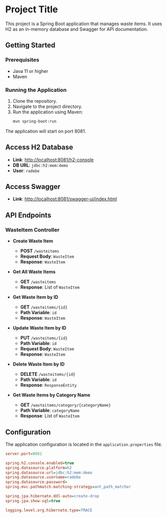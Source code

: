 # Project Title

This project is a Spring Boot application that manages waste items. It uses H2 as an in-memory database and Swagger for API documentation.

## Getting Started

### Prerequisites

- Java 11 or higher
- Maven

### Running the Application

1. Clone the repository.
2. Navigate to the project directory.
3. Run the application using Maven:
   ```sh
   mvn spring-boot:run
   
The application will start on port 8081.

## Access H2 Database

- **Link**: [http://localhost:8081/h2-console](http://localhost:8081/h2-console)
- **DB URL**: `jdbc:h2:mem:demo`
- **User**: `radebe`

## Access Swagger

- **Link**: [http://localhost:8081/swagger-ui/index.html](http://localhost:8081/swagger-ui/index.html)

## API Endpoints

### WasteItem Controller

- **Create Waste Item**
  - **POST** `/wasteitems`
  - **Request Body**: `WasteItem`
  - **Response**: `WasteItem`

- **Get All Waste Items**
  - **GET** `/wasteitems`
  - **Response**: List of `WasteItem`

- **Get Waste Item by ID**
  - **GET** `/wasteitems/{id}`
  - **Path Variable**: `id`
  - **Response**: `WasteItem`

- **Update Waste Item by ID**
  - **PUT** `/wasteitems/{id}`
  - **Path Variable**: `id`
  - **Request Body**: `WasteItem`
  - **Response**: `WasteItem`

- **Delete Waste Item by ID**
  - **DELETE** `/wasteitems/{id}`
  - **Path Variable**: `id`
  - **Response**: `ResponseEntity`

- **Get Waste Items by Category Name**
  - **GET** `/wasteitems/category/{categoryName}`
  - **Path Variable**: `categoryName`
  - **Response**: List of `WasteItem`

## Configuration

The application configuration is located in the `application.properties` file.

```ini
server.port=8081

spring.h2.console.enabled=true
spring.datasource.platform=h2
spring.datasource.url=jdbc:h2:mem:demo
spring.datasource.username=radebe
spring.datasource.password=
spring.mvc.pathmatch.matching-strategy=ant_path_matcher

spring.jpa.hibernate.ddl-auto=create-drop
spring.jpa.show-sql=true

logging.level.org.hibernate.type=TRACE